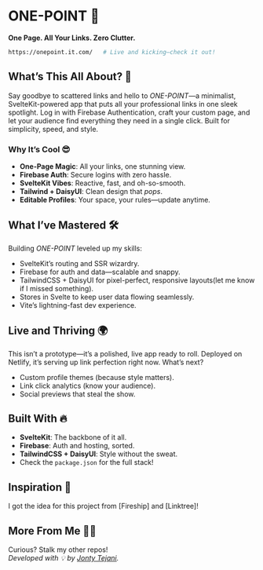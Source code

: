 # ONE-POINT 📍

**One Page. All Your Links. Zero Clutter.**  
```bash
https://onepoint.it.com/   # Live and kicking—check it out!
```

## What’s This All About? 🚀  
Say goodbye to scattered links and hello to *ONE-POINT*—a minimalist, SvelteKit-powered app that puts all your professional links in one sleek spotlight. Log in with Firebase Authentication, craft your custom page, and let your audience find everything they need in a single click. Built for simplicity, speed, and style.

### Why It’s Cool 😎  
- **One-Page Magic**: All your links, one stunning view.  
- **Firebase Auth**: Secure logins with zero hassle.  
- **SvelteKit Vibes**: Reactive, fast, and oh-so-smooth.  
- **Tailwind + DaisyUI**: Clean design that *pops*.  
- **Editable Profiles**: Your space, your rules—update anytime.  

## What I’ve Mastered 🛠️  
Building *ONE-POINT* leveled up my skills:  
- SvelteKit’s routing and SSR wizardry.  
- Firebase for auth and data—scalable and snappy.  
- TailwindCSS + DaisyUI for pixel-perfect, responsive layouts(let me know if I missed something).  
- Stores in Svelte to keep user data flowing seamlessly.  
- Vite’s lightning-fast dev experience.

## Live and Thriving 🌍
This isn’t a prototype—it’s a polished, live app ready to roll. Deployed on Netlify, it’s serving up link perfection right now. What’s next?
- Custom profile themes (because style matters).
- Link click analytics (know your audience).
- Social previews that steal the show.
 
## Built With 🔥  
- **SvelteKit**: The backbone of it all.  
- **Firebase**: Auth and hosting, sorted.  
- **TailwindCSS + DaisyUI**: Style without the sweat.  
- Check the `package.json` for the full stack!

## Inspiration 🙏
I got the idea for this project from [Fireship] and [Linktree]!

## More From Me 🧑‍💻  
Curious? Stalk my other repos!  
*Developed with 💡 by [Jonty Tejani](https://onepoint.it.com/tjonty23).*
